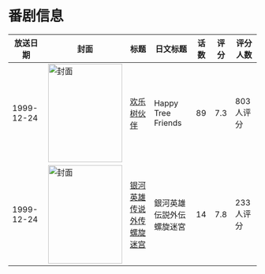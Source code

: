 # 番剧信息

|放送日期|封面|标题|日文标题|话数|评分|评分人数|
|---|---|---|---|---|---|---|
|1999-12-24|<img src="//lain.bgm.tv/pic/cover/c/33/26/2899_d8k6A.jpg" alt="封面" style="width:150px;height:200px;object-fit:cover;">|[欢乐树伙伴](https://bangumi.tv/subject/2899)|Happy Tree Friends|89|7.3|803人评分|
|1999-12-24|<img src="//lain.bgm.tv/pic/cover/c/cf/92/79678_bHNY1.jpg" alt="封面" style="width:150px;height:200px;object-fit:cover;">|[银河英雄传说外传 螺旋迷宫](https://bangumi.tv/subject/79678)|銀河英雄伝説外伝 螺旋迷宮|14|7.8|233人评分|
